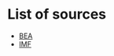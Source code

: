 # List of sources

- [BEA](https://www.bea.gov/news/archive?field_related_product_target_id=461&created_1=All&title=)
- [IMF](https://www.imf.org/en/Publications/SPROLLs/world-economic-outlook-databases#sort=%40imfdate%20descending)
